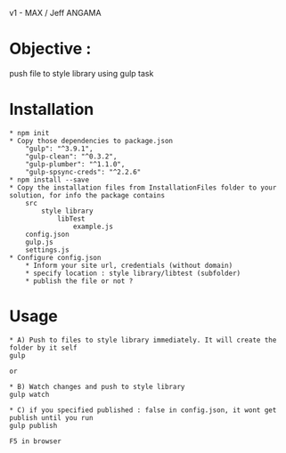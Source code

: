 v1  - MAX / Jeff ANGAMA

# Objective : 
push file to style library using gulp task


# Installation

    * npm init
    * Copy those dependencies to package.json
        "gulp": "^3.9.1",
        "gulp-clean": "^0.3.2",
        "gulp-plumber": "^1.1.0",
        "gulp-spsync-creds": "^2.2.6"
    * npm install --save
    * Copy the installation files from InstallationFiles folder to your solution, for info the package contains
        src
            style library
                libTest
                    example.js
        config.json
        gulp.js 
        settings.js
    * Configure config.json
        * Inform your site url, credentials (without domain)
        * specify location : style library/libtest (subfolder)
        * publish the file or not ?

# Usage

    * A) Push to files to style library immediately. It will create the folder by it self
    gulp 

    or 

    * B) Watch changes and push to style library
    gulp watch

    * C) if you specified published : false in config.json, it wont get publish until you run
    gulp publish

    F5 in browser